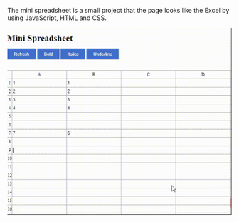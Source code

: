The mini spreadsheet is a small project that the page looks like the Excel by using JavaScript, HTML and CSS.

![](images/Mini-Spreadsheet.gif)
